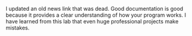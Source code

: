 I updated an old news link that was dead.
Good documentation is good because it provides a clear understanding of how your program works.
I have learned from this lab that even huge professional projects make mistakes. 
